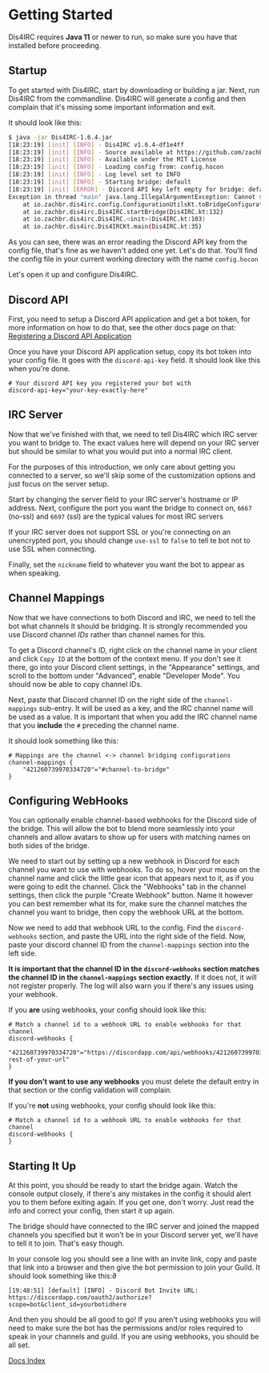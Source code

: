 Getting Started
===============

Dis4IRC requires **Java 11** or newer to run, so make sure you have that
installed before proceeding.

Startup
-------

To get started with Dis4IRC, start by downloading or building a jar. Next, run
Dis4IRC from the commandline. Dis4IRC will generate a config and then complain
that it's missing some important information and exit.

It should look like this:
```bash                                                               
$ java -jar Dis4IRC-1.6.4.jar
[18:23:19] [init] [INFO] - Dis4IRC v1.6.4-df1e4ff
[18:23:19] [init] [INFO] - Source available at https://github.com/zachbr/Dis4IRC
[18:23:19] [init] [INFO] - Available under the MIT License
[18:23:19] [init] [INFO] - Loading config from: config.hocon
[18:23:19] [init] [INFO] - Log level set to INFO
[18:23:19] [init] [INFO] - Starting bridge: default
[18:23:19] [init] [ERROR] - Discord API key left empty for bridge: default
Exception in thread "main" java.lang.IllegalArgumentException: Cannot start default bridge with above configuration errors!
	at io.zachbr.dis4irc.config.ConfigurationUtilsKt.toBridgeConfiguration(ConfigurationUtils.kt:238)
	at io.zachbr.dis4irc.Dis4IRC.startBridge(Dis4IRC.kt:132)
	at io.zachbr.dis4irc.Dis4IRC.<init>(Dis4IRC.kt:103)
	at io.zachbr.dis4irc.Dis4IRCKt.main(Dis4IRC.kt:35)
```

As you can see, there was an error reading the Discord API key from the config file,
that's fine as we haven't added one yet. Let's do that.  You'll find the config file
in your current working directory with the name `config.hocon`

Let's open it up and configure Dis4IRC.

Discord API
-----------

First, you need to setup a Discord API application and get a bot token, for more information
on how to do that, see the other docs page on that: [Registering a Discord API Application](https://github.com/zachbr/Dis4IRC/blob/master/docs/Registering-A-Discord-Application.md)

Once you have your Discord API application setup, copy its bot token into your config
file. It goes with the `discord-api-key` field. It should look like this when you're
done.

```hocon
# Your discord API key you registered your bot with
discord-api-key="your-key-exactly-here"
```

IRC Server
----------

Now that we've finished with that, we need to tell Dis4IRC which IRC server you want to
bridge to. The exact values here will depend on your IRC server but should be similar to
what you would put into a normal IRC client.

For the purposes of this introduction, we only care about getting you connected to a server,
so we'll skip some of the customization options and just focus on the server setup.

Start by changing the server field to your IRC server's hostname or IP address.
Next, configure the port you want the bridge to connect on, `6667` (no-ssl) and `6697` (ssl)
are the typical values for most IRC servers

If your IRC server does not support SSL or you're connecting on an unencrypted port, you
should change `use-ssl` to `false` to tell te bot not to use SSL when connecting.

Finally, set the `nickname` field to whatever you want the bot to appear as when speaking.

Channel Mappings
----------------

Now that we have connections to both Discord and IRC, we need to tell the bot what channels it should
be bridging. It is strongly recommended you use Discord channel *IDs* rather than channel names for this.

To get a Discord channel's ID, right click on the channel name in your client and click `Copy ID` at the
bottom of the context menu. If you don't see it there, go into your Discord client settings, in the "Appearance"
settings, and scroll to the bottom under "Advanced", enable "Developer Mode". You should now be able to copy
channel IDs.

Next, paste that Discord channel ID on the right side of the `channel-mappings` sub-entry. It will be used as a
key, and the IRC channel name will be used as a value. It is important that when you add the IRC channel name
that you **include** the `#` preceding the channel name.

It should look something like this:
```hocon
# Mappings are the channel <-> channel bridging configurations
channel-mappings {
    "421260739970334720"="#channel-to-bridge"
}
```

Configuring WebHooks
---------------------

You can optionally enable channel-based webhooks for the Discord side of the bridge.
This will allow the bot to blend more seamlessly into your channels and allow avatars to show up for users with
matching names on both sides of the bridge.

We need to start out by setting up a new webhook in Discord for each channel you want to use with webhooks.
To do so, hover your mouse on the channel name and click the little gear icon that appears next to it, as if you
were going to edit the channel. Click the "Webhooks" tab in the channel settings, then click the purple "Create Webhook"
button. Name it however you can best remember what its for, make sure the channel matches the channel you want to
bridge, then copy the webhook URL at the bottom.

Now we need to add that webhook URL to the config. Find the `discord-webhooks` section, and paste the URL into the
right side of the field. Now, paste your discord channel ID from the `channel-mappings` section into the left side.

**It is important that the channel ID in the `discord-webhooks` section matches the channel ID in the `channel-mappings`
section exactly.** If it does not, it will not register properly. The log will also warn you if there's any issues using
your webhook.

If you **are** using webhooks, your config should look like this:
```hocon
# Match a channel id to a webhook URL to enable webhooks for that channel
discord-webhooks {
    "421260739970334720"="https://discordapp.com/api/webhooks/421260739970334720/the-rest-of-your-url"
}
```

**If you don't want to use any webhooks** you must delete the default entry in that section or the config validation
will complain.

If you're **not** using webhooks, your config should look like this:
```hocon
# Match a channel id to a webhook URL to enable webhooks for that channel
discord-webhooks {
}
```

Starting It Up
--------------

At this point, you should be ready to start the bridge again. Watch the console output closely, if there's any
mistakes in the config it should alert you to them before exiting again. If you get one, don't worry. Just read
the info and correct your config, then start it up again.

The bridge should have connected to the IRC server and joined the mapped channels you specified but it won't be
in your Discord server yet, we'll have to tell it to join. That's easy though.

In your console log you should see a line with an invite link, copy and paste that link into a browser and then
give the bot permission to join your Guild. It should look something like this:∂

```
[19:48:51] [default] [INFO] - Discord Bot Invite URL: https://discordapp.com/oauth2/authorize?scope=bot&client_id=yourbotidhere
```

And then you should be all good to go! If you aren't using webhooks you will need to make sure the bot has the
permissions and/or roles required to speak in your channels and guild. If you are using webhooks, you should be
all set.

[Docs Index](https://github.com/zachbr/Dis4IRC/tree/master/docs)
